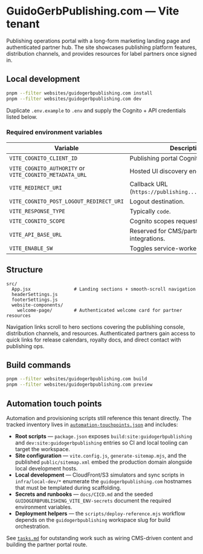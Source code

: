 # GuidoGerbPublishing.com — Vite tenant

Publishing operations portal with a long-form marketing landing page and authenticated partner hub.
The site showcases publishing platform features, distribution channels, and provides resources for
label partners once signed in.

## Local development

```bash
pnpm --filter websites/guidogerbpublishing.com install
pnpm --filter websites/guidogerbpublishing.com dev
```

Duplicate `.env.example` to `.env` and supply the Cognito + API credentials listed below.

### Required environment variables

| Variable                                                | Description                                           |
| ------------------------------------------------------- | ----------------------------------------------------- |
| `VITE_COGNITO_CLIENT_ID`                                | Publishing portal Cognito app client.                 |
| `VITE_COGNITO_AUTHORITY` or `VITE_COGNITO_METADATA_URL` | Hosted UI discovery endpoint.                         |
| `VITE_REDIRECT_URI`                                     | Callback URL (`https://publishing.../auth/callback`). |
| `VITE_COGNITO_POST_LOGOUT_REDIRECT_URI`                 | Logout destination.                                   |
| `VITE_RESPONSE_TYPE`                                    | Typically `code`.                                     |
| `VITE_COGNITO_SCOPE`                                    | Cognito scopes requested at login.                    |
| `VITE_API_BASE_URL`                                     | Reserved for CMS/partner API integrations.            |
| `VITE_ENABLE_SW`                                        | Toggles service-worker registration.                  |

## Structure

```
src/
  App.jsx                # Landing sections + smooth-scroll navigation
  headerSettings.js
  footerSettings.js
  website-components/
    welcome-page/        # Authenticated welcome card for partner resources
```

Navigation links scroll to hero sections covering the publishing console, distribution channels, and
resources. Authenticated partners gain access to quick links for release calendars, royalty docs,
and direct contact with publishing ops.

## Build commands

```bash
pnpm --filter websites/guidogerbpublishing.com build
pnpm --filter websites/guidogerbpublishing.com preview
```

## Automation touch points

Automation and provisioning scripts still reference this tenant directly. The tracked
inventory lives in [`automation-touchpoints.json`](./automation-touchpoints.json) and includes:

- **Root scripts** — `package.json` exposes `build:site:guidogerbpublishing` and
  `dev:site:guidogerbpublishing` entries so CI and local tooling can target the workspace.
- **Site configuration** — `vite.config.js`, `generate-sitemap.mjs`, and the published
  `public/sitemap.xml` embed the production domain alongside local development hosts.
- **Local development** — CloudFront/S3 simulators and sync scripts in `infra/local-dev/*`
  enumerate the `guidogerbpublishing.com` hostnames that must be templated during scaffolding.
- **Secrets and runbooks** — `docs/CICD.md` and the seeded
  `GUIDOGERBPUBLISHING_VITE_ENV-secrets` document the required environment variables.
- **Deployment helpers** — the `scripts/deploy-reference.mjs` workflow depends on the
  `guidogerbpublishing` workspace slug for build orchestration.

See [`tasks.md`](./tasks.md) for outstanding work such as wiring CMS-driven content and building the
partner portal route.
